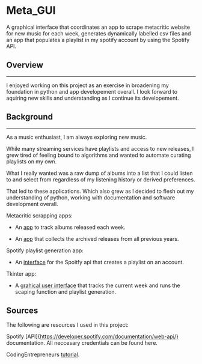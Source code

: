 # Meta_GUI
A graphical interface that coordinates an app to scrape metacritic website for new music for each week, generates dynamically labelled csv files and an app that populates a playlist in my spotify account by using the Spotify API.
## Overview
---
I enjoyed working on this project as an exercise in broadening my foundation in python and app developement overall. I look forward to aquiring new skills and understanding as I continue its developement.

## Background
---
As a music enthusiast, I am always exploring new music. 

While many streaming services have playlists and access to new releases, I grew tired of feeling bound to algorithms and wanted to automate curating playlists on my own. 

What I really wanted was a raw dump of albums into a list that I could listen to and select from regardless of my listening history or derived preferences. 

That led to these applications. Which also grew as I decided to flesh out my understanding of python, working with documentation and software development overall. 

Metacritic scrapping apps:
- An [app](https://github.com/dorisep/meta_gui/blob/main/apps/scrape.py) to track albums released each week.

- An [app](https://github.com/dorisep/meta_gui/blob/main/apps/historical_scrape.py) that collects the archived releases from all previous years.

Spotify playlist generation app:
- An [interface](https://github.com/dorisep/meta_gui/blob/main/apps/playlist_app.py) for the Spoitfy api that creates a playlist on an account.

Tkinter app:
- A [grahical user interface](https://github.com/dorisep/meta_gui/blob/main/apps/meta_GUI.py) that tracks the current week and runs the scaping function and playlist generation.

## Sources

The following are resources I used in this project:

Spotify [API]{https://developer.spotify.com/documentation/web-api/} documentation. All neccesary credentials can be found here.

CodingEntrepreneurs [tutorial](https://www.youtube.com/watch?v=xdq6Gz33khQ&list=PLEsfXFp6DpzQjDBvhNy5YbaBx9j-ZsUe6&index=19).

